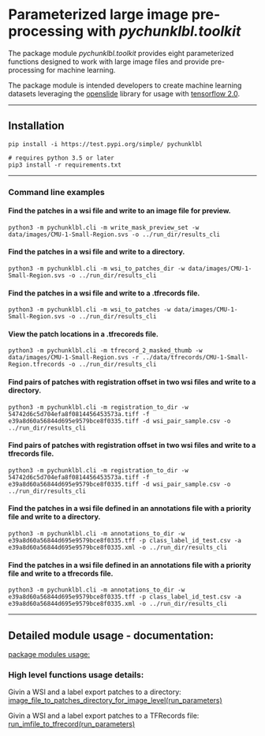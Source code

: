 # Parameterized large image pre-processing with _*pychunklbl.toolkit*_
The package module _*pychunklbl.toolkit*_ provides eight parameterized functions designed to work with large image files and provide pre-processing for machine learning.

The package module is intended developers to create machine learning datasets leveraging the [openslide](https://openslide.org/) library for usage with [tensorflow 2.0](https://www.tensorflow.org/).

****
## Installation
```
pip install -i https://test.pypi.org/simple/ pychunklbl

# requires python 3.5 or later
pip3 install -r requirements.txt
```

****
### Command line examples
#### Find the patches in a wsi file and write to an image file for preview.
```
python3 -m pychunklbl.cli -m write_mask_preview_set -w data/images/CMU-1-Small-Region.svs -o ../run_dir/results_cli
```

#### Find the patches in a wsi file and write to a directory.
```
python3 -m pychunklbl.cli -m wsi_to_patches_dir -w data/images/CMU-1-Small-Region.svs -o ../run_dir/results_cli
```

#### Find the patches in a wsi file and write to a .tfrecords file.
```
python3 -m pychunklbl.cli -m wsi_to_patches -w data/images/CMU-1-Small-Region.svs -o ../run_dir/results_cli
```

#### View the patch locations in a .tfrecoreds file.
```
python3 -m pychunklbl.cli -m tfrecord_2_masked_thumb -w data/images/CMU-1-Small-Region.svs -r ../data/tfrecords/CMU-1-Small-Region.tfrecords -o ../run_dir/results_cli
```

#### Find pairs of patches with registration offset in two wsi files and write to a directory.
```
python3 -m pychunklbl.cli -m registration_to_dir -w 54742d6c5d704efa8f0814456453573a.tiff -f e39a8d60a56844d695e9579bce8f0335.tiff -d wsi_pair_sample.csv -o ../run_dir/results_cli
```

#### Find pairs of patches with registration offset in two wsi files and write to a tfrecords file.
```
python3 -m pychunklbl.cli -m registration_to_dir -w 54742d6c5d704efa8f0814456453573a.tiff -f e39a8d60a56844d695e9579bce8f0335.tiff -d wsi_pair_sample.csv -o ../run_dir/results_cli
```

#### Find the patches in a wsi file defined in an annotations file with a priority file and write to a directory.
```
python3 -m pychunklbl.cli -m annotations_to_dir -w e39a8d60a56844d695e9579bce8f0335.tff -p class_label_id_test.csv -a e39a8d60a56844d695e9579bce8f0335.xml -o ../run_dir/results_cli
```

#### Find the patches in a wsi file defined in an annotations file with a priority file and write to a tfrecords file.
```
python3 -m pychunklbl.cli -m annotations_to_dir -w e39a8d60a56844d695e9579bce8f0335.tff -p class_label_id_test.csv -a e39a8d60a56844d695e9579bce8f0335.xml -o ../run_dir/results_cli
```

****
## Detailed module usage - documentation:
[package modules usage:](https://ncsa.github.io/DigiPath_MLTK/) <br>

### High level functions usage details:
Givin a WSI and a label export patches to a directory: <br> [image_file_to_patches_directory_for_image_level(run_parameters)](https://ncsa.github.io/DigiPath_MLTK/image_file_to_patches_directory_for_image_level.html) <br>

Givin a WSI and a label export patches to a TFRecords file: <br> 
[run_imfile_to_tfrecord(run_parameters)](https://ncsa.github.io/DigiPath_MLTK/image_file_to_tfrecord_and_view_tfrecord.html) <br>


